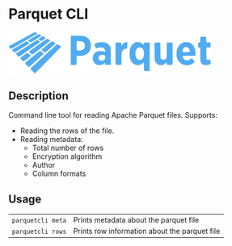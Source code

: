 # Parquet CLI

<img src="docs/parquet_logo.svg" alt="Parquet Logo" width="400">

## Description
Command line tool for reading Apache Parquet files. Supports:
- Reading the rows of the file.
- Reading metadata:
  - Total number of rows
  - Encryption algorithm
  - Author
  - Column formats

## Usage
<table>
  <tr>
    <td><code>parquetcli meta</code></td><td>Prints metadata about the parquet file</td>
  </tr>
  <tr>
    <td><code>parquetcli rows</code></td><td>Prints row information about the parquet file</td>
  </tr>
</table>

